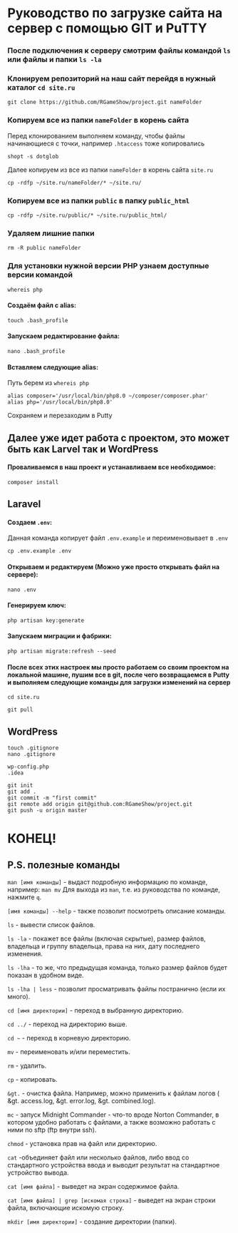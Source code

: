 # Руководство по загрузке сайта на сервер с помощью **GIT** и **PuTTY**

### После подключения к серверу смотрим файлы командой `ls` или файлы и папки `ls -la`

### Клонируем репозиторий на наш сайт перейдя в нужный каталог `cd site.ru`
```
git clone https://github.com/RGameShow/project.git nameFolder
```
### Копируем все из папки `nameFolder` в корень сайта
Перед клонированием выполняем команду, чтобы файлы начинающиеся с точки, например `.htaccess` тоже копировались
```
shopt -s dotglob
```
Далее копируем из все из папки `nameFolder` в корень сайта `site.ru`
```
cp -rdfp ~/site.ru/nameFolder/* ~/site.ru/
```

### Копируем все из папки `public` в папку `public_html`
```
cp -rdfp ~/site.ru/public/* ~/site.ru/public_html/
```
### Удаляем лишние папки
```
rm -R public nameFolder
```

### Для установки нужной версии PHP узнаем доступные версии командой
```
whereis php
```

#### Создаём файл c alias:
```
touch .bash_profile
```

#### Запускаем редактирование файла:
```
nano .bash_profile
```

#### Вставляем следующие alias:
Путь берем из `whereis php`
```
alias composer='/usr/local/bin/php8.0 ~/composer/composer.phar'
alias php='/usr/local/bin/php8.0'
```
Сохраняем и перезаходим в Putty

## Далее уже идет работа с проектом, это может быть как Larvel так и WordPress

#### Проваливаемся в наш проект и устанавливаем все необходимое:
```
composer install
```

## Laravel
#### Создаем `.env`:
Данная команда копирует файл `.env.example` и переименовывает в `.env`
```
cp .env.example .env
```

#### Открываем и редактируем (Можно уже просто открывать файл на сервере):
```
nano .env
```

#### Генерируем ключ:
```
php artisan key:generate
```

#### Запускаем миграции и фабрики:
```
php artisan migrate:refresh --seed
```

#### После всех этих настроек мы просто работаем со своим проектом на локальной машине, пушим все в git, после чего возвращаемся в Putty и выполняем следующие команды для загрузки изменений на сервер
```
cd site.ru
```
```
git pull
```

## WordPress
```
touch .gitignore
nano .gitignore
```
```
wp-config.php
.idea
```
```
git init
git add .
git commit -m "first commit"
git remote add origin git@github.com:RGameShow/project.git
git push -u origin master
```
# КОНЕЦ!

## P.S. полезные команды

`man [имя команды]` - выдаст подробную информацию по команде, например: `man mv` Для выхода из `man`, т.е. из руководства по команде, нажмите `q`.

`[имя команды] --help` - также позволит посмотреть описание команды.

`ls` - вывести список файлов.

`ls -la` - покажет все файлы (включая скрытые), размер файлов, владельца и группу владельца, права на них, дату последнего изменения.

`ls -lha` - то же, что предыдущая команда, только размер файлов будет показан в удобном виде.

`ls -lha | less` - позволит просматривать файлы постранично (если их много).

`cd [имя директории]` - переход в выбранную директорию.

`cd ../` - переход на директорию выше.

`cd ~` - переход в корневую директорию.

`mv` - переименовать и/или переместить.

`rm` - удалить.

`cp` - копировать.

`&gt.` - очистка файла. Например, можно применить к файлам логов ( &gt. access.log, &gt. error.log, &gt. combined.log).

`mc` - запуск Midnight Commander - что-то вроде Norton Commander, в котором удобно работать с файлами, а также возможно работать с ними по sftp (ftp внутри ssh).

`chmod` - установка прав на файл или директорию.

`cat` -объединяет файл или несколько файлов, либо ввод со стандартного устройства ввода и выводит результат на стандартное устройство вывода.

`cat [имя файла]` - выведет на экран содержимое файла.

`cat [имя файла] | grep [искомая строка]` - выведет на экран строки файла, включающие искомую строку.

`mkdir [имя директории]` - создание директории (папки).